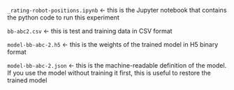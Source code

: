 `_rating-robot-positions.ipynb` <- this is the Jupyter notebook that contains the python code to run this experiment

`bb-abc2.csv` <- this is test and training data in CSV format

`model-bb-abc-2.h5` <- this is the weights of the trained model in H5 binary format

`model-bb-abc-2.json` <- this is the machine-readable definition of the model. If you use the model without training it first, this is useful to restore the trained model
